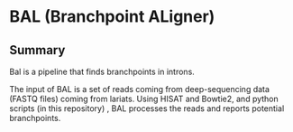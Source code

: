 # BAL (Branchpoint ALigner)

## Summary

Bal is a pipeline that finds branchpoints in introns.

The input of BAL is a set of reads coming from deep-sequencing data (FASTQ files) coming from lariats. Using HISAT and Bowtie2, and python scripts (in this repository) , BAL processes the reads and reports potential branchpoints. 

